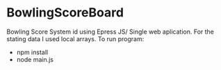# BowlingScoreBoard

Bowling Score System id using Epress JS/ Single web aplication. For the stating data I used local arrays. 
To run program:
- npm install
- node main.js
